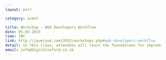 ```yaml
---
layout: post

category: event

title: Workshop - Web Developers Workflow
date: 05.03.2015
time: TBC
link: http://jqueryuk.com/2015/workshops.php#web-developers-workflow
detail: In this class, attendees will learn the foundations for implementing web projects. We’ll show you how to use each of these tools and then how to tie them all together with GruntJS to make managing tasks a breeze.
email: info@digitaloxford.co.uk
---
```

